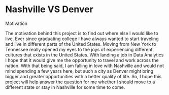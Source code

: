 # Nashville VS Denver



Motivation

The motivation behind this project is to find out where else I would like to live. Ever since graduating college I have always wanted to start traveling and live in different parts of the United States. Moving from New York to Tennessee really opened my eyes to the joys of experiencing different cultures that exists in the United States. With landing a job in Data Analytics I hope that it would give me the opportunity to travel and work across the nation. With that being said, I am falling in love with Nashville and would not mind spending a few years here, but such a city as Denver might bring bigger and greater opportunities with a better quality of life. So, I hope this project will help answer the question for me whether I should move to a different state or stay in Nashville for some time to come.
